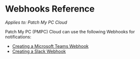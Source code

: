 # Webhooks Reference

_Applies to: Patch My PC Cloud_

Patch My PC (PMPC) Cloud can use the following Webhooks for notifications:

* [Creating a Microsoft Teams Webhook](create-a-microsoft-teams-webhook.md)
* [Creating a Slack Webhook](create-a-slack-webhook.md)
